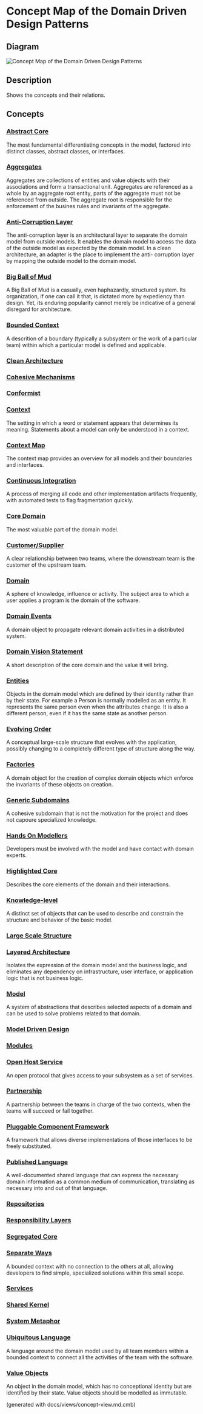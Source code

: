 # Concept Map of the Domain Driven Design Patterns

## Diagram
![Concept Map of the Domain Driven Design Patterns](../ddd/concept-view.png)

## Description
Shows the concepts and their relations.

## Concepts
### [Abstract Core](../ddd/c-abstract-core.md)
The most fundamental differentiating concepts in the model, factored
into distinct classes, abstract classes, or interfaces.

### [Aggregates](../ddd/c-aggregates.md)
Aggregates are collections of entities and value objects with their
associations and form a transactional unit. Aggregates are referenced as a
whole by an aggregate root entity, parts of the aggregate must not be
referenced from outside. The aggregate root is responsible for the enforcement
of the busines rules and invariants of the aggregate.

### [Anti-Corruption Layer](../ddd/c-anti-corruption-layer.md)
The anti-corruption layer is an architectural layer to separate the domain
model from outside models. It enables the domain model to access the data of
the outside model as expected by the domain model.
In a clean architecture, an adapter is the place to implement the anti-
corruption layer by mapping the outside model to the domain model.

### [Big Ball of Mud](../ddd/c-big-ball-of-mud.md)
A Big Ball of Mud is a casually, even haphazardly, structured system.
Its organization, if one can call it that, is dictated more by expediency than
design. Yet, its enduring popularity cannot merely be indicative of a general
disregard for architecture.

### [Bounded Context](../ddd/c-bounded-context.md)
A descrition of a boundary (typically a subsystem or the work of
a particular team) within which a particular model is defined and applicable.

### [Clean Architecture](../ddd/c-clean-architecture.md)


### [Cohesive Mechanisms](../ddd/c-cohesive-mechanisms.md)


### [Conformist](../ddd/c-conformist.md)


### [Context](../ddd/c-context.md)
The setting in which a word or statement appears that determines its meaning.
Statements about a model can only be understood in a context.

### [Context Map](../ddd/c-context-map.md)
 The context map provides an overview for all models and their boundaries and
interfaces.

### [Continuous Integration](../ddd/c-continuous-integration.md)
A process of merging all code and other implementation artifacts
frequently, with automated tests to flag fragmentation quickly.

### [Core Domain](../ddd/c-core-domain.md)
The most valuable part of the domain model.

### [Customer/Supplier](../ddd/c-customer-supplier.md)
A clear relationship between two teams, where the downstream team is the customer
of the upstream team.

### [Domain](../ddd/c-domain.md)
A sphere of knowledge, influence or activity.
The subject area to which a user applies a program is the domain of the software.

### [Domain Events](../ddd/c-domain-events.md)
A domain object to propagate relevant domain activities in a distributed system.

### [Domain Vision Statement](../ddd/c-domain-vision-statement.md)
A short description of the core domain and the value it will bring.

### [Entities](../ddd/c-entities.md)
Objects in the domain model which are defined by their identity rather than
by their state. For example a Person is normally modelled as an entity. It
represents the same person even when the attributes change. It is also a
different person, even if it has the same state as another person.

### [Evolving Order](../ddd/c-evolving-order.md)
A conceptual large-scale structure that evolves with the application, possibly
changing to a completely different type of structure along the way.

### [Factories](../ddd/c-factories.md)
A domain object for the creation of complex domain objects which enforce the
invariants of these objects on creation.

### [Generic Subdomains](../ddd/c-generic-subdomains.md)
A cohesive subdomain that is not the motivation for the project and does
not capoure specialized knowledge.

### [Hands On Modellers](../ddd/c-hands-on-modellers.md)
Developers must be involved with the model and have contact with domain experts.

### [Highlighted Core](../ddd/c-highlighted-core.md)
Describes the core elements of the domain and their interactions.

### [Knowledge-level](../ddd/c-knowledge-level.md)
A distinct set of objects that can be used to describe and constrain the
structure and behavior of the basic model.

### [Large Scale Structure](../ddd/c-large-scale-structure.md)


### [Layered Architecture](../ddd/c-layered-archtecture.md)
Isolates the expression of the domain model and the business logic, and
eliminates any dependency on infrastructure, user interface, or application logic
that is not business logic.

### [Model](../ddd/c-model.md)
A system of abstractions that describes selected aspects of a domain
and can be used to solve problems related to that domain.

### [Model Driven Design](../ddd/c-model-driven-design.md)


### [Modules](../ddd/c-modules.md)


### [Open Host Service](../ddd/c-open-host-service.md)
An open protocol that gives access to your subsystem as a set of services.

### [Partnership](../ddd/c-partnership.md)
A partnership between the teams in charge of the two
contexts, when the teams will succeed or fail together.

### [Pluggable Component Framework](../ddd/c-pluggable-component-framework.md)
A framework that allows diverse implementations of those interfaces to be
freely substituted.

### [Published Language](../ddd/c-published-language.md)
A well-documented shared language that can express the necessary domain
information as a common medium of communication, translating as necessary into
and out of that language.

### [Repositories](../ddd/c-repositories.md)


### [Responsibility Layers](../ddd/c-responsibility-layers.md)


### [Segregated Core](../ddd/c-segregated-core.md)


### [Separate Ways](../ddd/c-separate-ways.md)
A bounded context with no connection to the others at all, allowing
developers to find simple, specialized solutions within this small scope.

### [Services](../ddd/c-services.md)


### [Shared Kernel](../ddd/c-shared-kernel.md)


### [System Metaphor](../ddd/c-system-metaphor.md)


### [Ubiquitous Language](../ddd/c-ubiquitous-language.md)
A language around the domain model used by all team members within a
bounded context to connect all the activities of the team with the software.

### [Value Objects](../ddd/c-value-objects.md)
An object in the domain model, which has no conceptional identity but are
identified by their state. Value objects should be modelled as immutable.



(generated with docs/views/concept-view.md.cmb)

